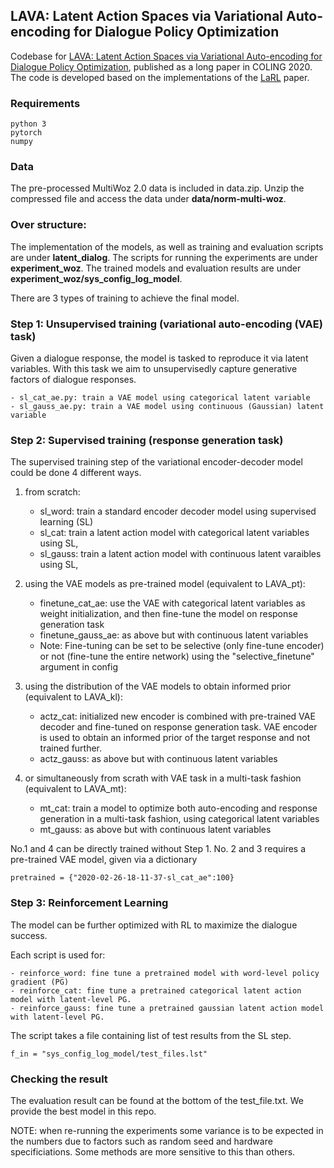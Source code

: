 ## LAVA: Latent Action Spaces via Variational Auto-encoding for Dialogue Policy Optimization
Codebase for [LAVA: Latent Action Spaces via Variational Auto-encoding for Dialogue Policy Optimization](https://), published as a long paper in COLING 2020. The code is developed based on the implementations of the [LaRL](https://arxiv.org/abs/1902.08858) paper.

### Requirements
    python 3
    pytorch
    numpy
            
### Data
The pre-processed MultiWoz 2.0 data is included in data.zip. Unzip the compressed file and access the data under **data/norm-multi-woz**.
            
### Over structure:
The implementation of the models, as well as training and evaluation scripts are under **latent_dialog**.
The scripts for running the experiments are under **experiment_woz**. The trained models and evaluation results are under **experiment_woz/sys_config_log_model**.

There are 3 types of training to achieve the final model.

### Step 1: Unsupervised training (variational auto-encoding (VAE) task)
Given a dialogue response, the model is tasked to reproduce it via latent variables. With this task we aim to unsupervisedly capture generative factors of dialogue responses.

    - sl_cat_ae.py: train a VAE model using categorical latent variable
    - sl_gauss_ae.py: train a VAE model using continuous (Gaussian) latent variable

### Step 2: Supervised training (response generation task)
The supervised training step of the variational encoder-decoder model could be done 4 different ways. 

1. from scratch:


    - sl_word: train a standard encoder decoder model using supervised learning (SL)
    - sl_cat: train a latent action model with categorical latent variables using SL,
    - sl_gauss: train a latent action model with continuous latent varaibles using SL,

2. using the VAE models as pre-trained model (equivalent to LAVA_pt):


    - finetune_cat_ae: use the VAE with categorical latent variables as weight initialization, and then fine-tune the model on response generation task
    - finetune_gauss_ae: as above but with continuous latent variables 
    - Note: Fine-tuning can be set to be selective (only fine-tune encoder) or not (fine-tune the entire network) using the "selective_finetune" argument in config

3. using the distribution of the VAE models to obtain informed prior (equivalent to LAVA_kl):


    - actz_cat: initialized new encoder is combined with pre-trained VAE decoder and fine-tuned on response generation task. VAE encoder is used to obtain an informed prior of the target response and not trained further.
    - actz_gauss: as above but with continuous latent variables

4. or simultaneously from scrath with VAE task in a multi-task fashion (equivalent to LAVA_mt):


    - mt_cat: train a model to optimize both auto-encoding and response generation in a multi-task fashion, using categorical latent variables
    - mt_gauss: as above but with continuous latent variables

No.1 and 4 can be directly trained without Step 1. No. 2 and 3 requires a pre-trained VAE model, given via a dictionary 

    pretrained = {"2020-02-26-18-11-37-sl_cat_ae":100}

### Step 3: Reinforcement Learning
The model can be further optimized with RL to maximize the dialogue success.

Each script is used for:

    - reinforce_word: fine tune a pretrained model with word-level policy gradient (PG)
    - reinforce_cat: fine tune a pretrained categorical latent action model with latent-level PG.
    - reinforce_gauss: fine tune a pretrained gaussian latent action model with latent-level PG.

The script takes a file containing list of test results from the SL step.

    f_in = "sys_config_log_model/test_files.lst"


### Checking the result
The evaluation result can be found at the bottom of the test_file.txt. We provide the best model in this repo.

NOTE: when re-running the experiments some variance is to be expected in the numbers due to factors such as random seed and hardware specificiations. Some methods are more sensitive to this than others.
